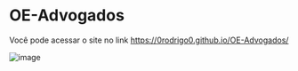 # OE-Advogados

Você pode acessar o site no link https://0rodrigo0.github.io/OE-Advogados/

![image](https://user-images.githubusercontent.com/87920248/140663353-66417519-cac3-4003-931c-bd85f786cb5b.png)
